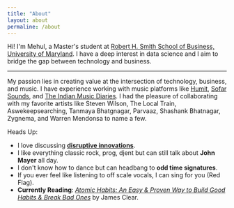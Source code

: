 ```yaml
---
title: "About"
layout: about
permaline: /about
---
```


Hi! I'm Mehul, a Master's student at [Robert H. Smith School of Business, University of Maryland](https://www.rhsmith.umd.edu). I have a deep interest in data science and I aim to bridge the gap between technology and business. 

***

My passion lies in creating value at the intersection of technology, business, and music. I have experience working with music platforms like [Humit](https://www.humit.app), [Sofar Sounds](https://www.sofarsounds.com), and [The Indian Music Diaries](https://theindianmusicdiaries.com). I had the pleasure of collaborating with my favorite artists like Steven Wilson, The Local Train, Aswekeepsearching, Tanmaya Bhatgnagar, Parvaaz, Shashank Bhatnagar, Zygnema, and Warren Mendonsa to name a few. 

Heads Up:
- I love discussing [__disruptive innovations__](https://hbr.org/2015/12/what-is-disruptive-innovation).
- I like everything classic rock, prog, djent but can still talk about __John Mayer__ all day.
- I don't know how to dance but can headbang to __odd time signatures__.
- If you ever feel like listening to off scale vocals, I can sing for you (Red Flag).
- __Currently Reading__: _[Atomic Habits: An Easy & Proven Way to Build Good Habits & Break Bad Ones](https://jamesclear.com/atomic-habits)_ by James Clear.


